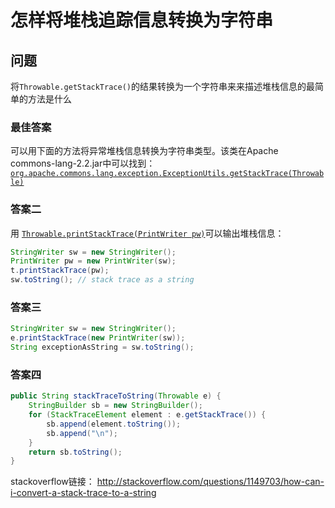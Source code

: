 # 怎样将堆栈追踪信息转换为字符串

## 问题

将`Throwable.getStackTrace()`的结果转换为一个字符串来来描述堆栈信息的最简单的方法是什么

### 最佳答案

可以用下面的方法将异常堆栈信息转换为字符串类型。该类在Apache commons-lang-2.2.jar中可以找到：
[`org.apache.commons.lang.exception.ExceptionUtils.getStackTrace(Throwable)`](org.apache.commons.lang.exception.ExceptionUtils.getStackTrace\(Throwable\))

### 答案二

用 [`Throwable.printStackTrace(PrintWriter pw)`](https://docs.oracle.com/javase/8/docs/api/java/lang/Throwable.html#printStackTrace-java.io.PrintWriter-)可以输出堆栈信息：

````java
StringWriter sw = new StringWriter();
PrintWriter pw = new PrintWriter(sw);
t.printStackTrace(pw);
sw.toString(); // stack trace as a string
````

### 答案三

````java
StringWriter sw = new StringWriter();
e.printStackTrace(new PrintWriter(sw));
String exceptionAsString = sw.toString();
````

### 答案四

````java
public String stackTraceToString(Throwable e) {
    StringBuilder sb = new StringBuilder();
    for (StackTraceElement element : e.getStackTrace()) {
        sb.append(element.toString());
        sb.append("\n");
    }
    return sb.toString();
}
````

stackoverflow链接：
<http://stackoverflow.com/questions/1149703/how-can-i-convert-a-stack-trace-to-a-string>
